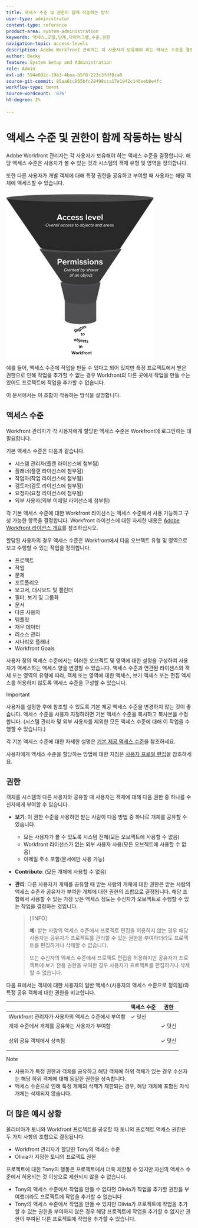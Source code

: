 ```yaml
---
title: 액세스 수준 및 권한이 함께 작동하는 방식
user-type: administrator
content-type: reference
product-area: system-administration
keywords: 액세스,모델,단계,다이어그램,수준,권한
navigation-topic: access-levels
description: Adobe Workfront 관리자는 각 사용자가 보유해야 하는 액세스 수준을 결정합니다. 해당 액세스 수준은 사용자가 볼 수 있는 것과 시스템의 객체 유형 및 영역을 정의합니다.
author: Becky
feature: System Setup and Administration
role: Admin
exl-id: 594e002c-19e3-4baa-b5f8-223c3fdf8ca8
source-git-commit: 85aa6cc865bfc28498cca17e1942c146eeb8e4fc
workflow-type: tm+mt
source-wordcount: '876'
ht-degree: 2%

---
```


# 액세스 수준 및 권한이 함께 작동하는 방식

Adobe Workfront 관리자는 각 사용자가 보유해야 하는 액세스 수준을 결정합니다. 해당 액세스 수준은 사용자가 볼 수 있는 것과 시스템의 객체 유형 및 영역을 정의합니다.

또한 다른 사용자가 개별 객체에 대해 특정 권한을 공유하고 부여할 때 사용자는 해당 객체에 액세스할 수 있습니다.


![보안 모델 계층 구조](assets/security-model-hierachy.png)

예를 들어, 액세스 수준에 작업을 만들 수 있다고 되어 있지만 특정 프로젝트에서 받은 권한으로 인해 작업을 추가할 수 없는 경우 Workfront의 다른 곳에서 작업을 만들 수는 있어도 프로젝트에 작업을 추가할 수 없습니다.

이 문서에서는 이 조합이 작동하는 방식을 설명합니다.

## 액세스 수준

Workfront 관리자가 각 사용자에게 할당한 액세스 수준은 Workfront에 로그인하는 데 필요합니다.

기본 액세스 수준은 다음과 같습니다.

* 시스템 관리자(플랜 라이선스에 첨부됨)
* 플래너(플랜 라이선스에 첨부됨)
* 작업자(작업 라이선스에 첨부됨)
* 검토자(검토 라이선스에 첨부됨)
* 요청자(요청 라이선스에 첨부됨)
* 외부 사용자(외부 이메일 라이선스에 첨부됨)

각 기본 액세스 수준에 대한 Workfront 라이선스는 액세스 수준에서 사용 가능하고 구성 가능한 항목을 결정합니다. Workfront 라이선스에 대한 자세한 내용은 [Adobe Workfront 라이선스 개요](../../../administration-and-setup/add-users/access-levels-and-object-permissions/wf-licenses.md)를 참조하십시오.

할당된 사용자의 경우 액세스 수준은 Workfront에서 다음 오브젝트 유형 및 영역으로 보고 수행할 수 있는 작업을 정의합니다.

* 프로젝트
* 작업
* 문제
* 포트폴리오
* 보고서, 대시보드 및 캘린더
* 필터, 보기 및 그룹화
* 문서
* 다른 사용자
* 템플릿
* 재무 데이터
* 리소스 관리
* 시나리오 플래너
* Workfront Goals

사용자 정의 액세스 수준에서는 이러한 오브젝트 및 영역에 대한 설정을 구성하여 사용자가 액세스하는 액세스 양을 변경할 수 있습니다. 액세스 수준과 연관된 라이센스와 객체 또는 영역의 유형에 따라, 객체 또는 영역에 대한 액세스, 보기 액세스 또는 편집 액세스를 허용하지 않도록 액세스 수준을 구성할 수 있습니다.

>[!IMPORTANT]
>
>사용자를 설정한 후에 참조할 수 있도록 기본 제공 액세스 수준을 변경하지 않는 것이 좋습니다. 액세스 수준을 사용자 지정하려면 기본 액세스 수준을 복사하고 복사본을 수정합니다. (시스템 관리자 및 외부 사용자를 제외한 모든 액세스 수준에 대해 이 작업을 수행할 수 있습니다.)

각 기본 액세스 수준에 대한 자세한 설명은 [기본 제공 액세스 수준](../../../administration-and-setup/add-users/access-levels-and-object-permissions/default-access-levels-in-workfront.md)을 참조하세요.

사용자에게 액세스 수준을 할당하는 방법에 대한 지침은 [사용자 프로필 편집](../../../administration-and-setup/add-users/create-and-manage-users/edit-a-users-profile.md)을 참조하세요.

## 권한

객체를 시스템의 다른 사용자와 공유할 때 사용자는 객체에 대해 다음 권한 중 하나를 수신자에게 부여할 수 있습니다.

* **보기**: 이 권한 수준을 사용하면 받는 사람이 다음 방법 중 하나로 개체를 공유할 수 있습니다.

   * 모든 사용자가 볼 수 있도록 시스템 전체(모든 오브젝트에 사용할 수 없음)
   * Workfront 라이선스가 없는 외부 사용자 사용(모든 오브젝트에 사용할 수 없음)
   * 이메일 주소 포함(문서에만 사용 가능)

* **Contribute**: (모든 개체에 사용할 수 없음)
* **관리**: 다른 사용자가 개체를 공유할 때 받는 사람의 개체에 대한 권한은 받는 사람의 액세스 수준과 공유자가 부여한 개체에 대한 권한의 조합으로 결정됩니다. 해당 조합에서 사용할 수 있는 가장 낮은 액세스 정도는 수신자가 오브젝트로 수행할 수 있는 작업을 결정하는 것입니다.

  >[!INFO]
  >
  >**예:** 받는 사람의 액세스 수준에서 프로젝트 편집을 허용하지 않는 경우 해당 사용자는 공유자가 프로젝트를 관리할 수 있는 권한을 부여하더라도 프로젝트를 편집하거나 삭제할 수 없습니다.
  >
  >또는 수신자의 액세스 수준에서 프로젝트 편집을 허용하지만 공유자가 프로젝트에 보기 전용 권한을 부여한 경우 사용자가 프로젝트를 편집하거나 삭제할 수 없습니다.

다음 표에서는 객체에 대한 사용자의 일반 액세스(사용자의 액세스 수준으로 정의됨)와 특정 공유 객체에 대한 권한을 비교합니다.

<table style="table-layout:auto"> 
 <col> 
 <col> 
 <col> 
 <thead> 
  <tr> 
   <th> </th> 
   <th>액세스 수준 </th> 
   <th>권한 </th> 
  </tr> 
 </thead> 
 <tbody> 
  <tr> 
   <td>Workfront 관리자가 사용자의 액세스 수준에서 부여함</td> 
   <td>✓ 덧신</td> 
   <td> </td> 
  </tr> 
  <tr> 
   <td>개체 수준에서 개체를 공유하는 사용자가 부여함</td> 
   <td> </td> 
   <td>✓ 덧신</td> 
  </tr> 
  <tr> 
   <td> <p>상위 공유 객체에서 상속됨 
   </td> 
   <td> </td> 
   <td>✓ 덧신</td> 
  </tr> 
 </tbody> 
</table>

>[!NOTE]
>
>* 사용자가 특정 권한과 객체를 공유하고 해당 객체에 하위 객체가 있는 경우 수신자는 해당 하위 객체에 대해 동일한 권한을 상속합니다.
>* 액세스 수준으로 인해 특정 개체의 삭제가 제한되는 경우, 해당 개체에 포함된 자식 개체는 삭제되지 않습니다.
>

## 더 많은 예시 상황

올리비아가 토니와 Workfront 프로젝트를 공유할 때 토니의 프로젝트 액세스 권한은 두 가지 사항의 조합으로 결정됩니다.

* Workfront 관리자가 할당한 Tony의 액세스 수준
* Olivia가 지정한 토니의 프로젝트 권한

프로젝트에 대한 Tony의 행동은 프로젝트에서 더욱 제한될 수 있지만 자신의 액세스 수준에서 허용되는 것 이상으로 제한되지 않을 수 없습니다.

* Tony의 액세스 수준에서 작업을 만들 수 없다면 Olivia가 작업을 추가할 권한을 부여했더라도 프로젝트에 작업을 추가할 수 없습니다 .
* Tony의 액세스 수준에서 작업을 만들 수 있지만 Olivia가 프로젝트에 작업을 추가할 수 있는 권한을 부여하지 않은 경우 해당 프로젝트에 작업을 추가할 수 없지만 권한이 부여된 다른 프로젝트에 작업을 추가할 수 있습니다.
